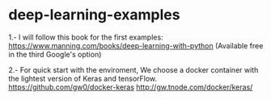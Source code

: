 # deep-learning-examples #

1.- I will follow this book for the first examples:
https://www.manning.com/books/deep-learning-with-python
(Available free in the third Google's option)

2.- For quick start with the enviroment, We choose a docker container with the lightest version of Keras and tensorFlow.
https://github.com/gw0/docker-keras
http://gw.tnode.com/docker/keras/
